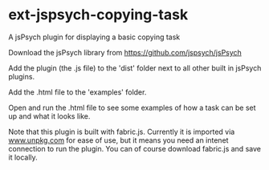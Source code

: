 # ext-jspsych-copying-task
A jsPsych plugin for displaying a basic copying task 

Download the jsPsych library from https://github.com/jspsych/jsPsych

Add the plugin (the .js file) to the 'dist' folder next to all other built in jsPsych plugins.

Add the .html file to the 'examples' folder.

Open and run the .html file to see some examples of how a task can be set up and what it looks like.

Note that this plugin is built with fabric.js. Currently it is imported via www.unpkg.com for ease of use, but it means you need an intenet connection to run the plugin. You can of course download fabric.js and save it locally.  

